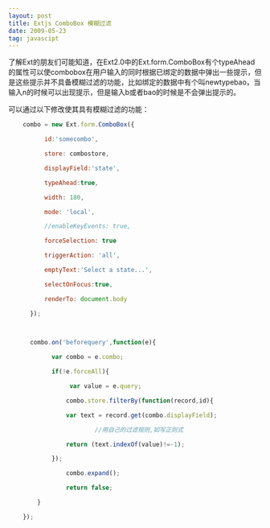 ```yaml
---
layout: post
title: Extjs ComboBox 模糊过滤 
date: 2009-05-23 
tag: javascipt
---
```


了解Ext的朋友们可能知道，在Ext2.0中的Ext.form.ComboBox有个typeAhead的属性可以使combobox在用户输入的同时根据已绑定的数据中弹出一些提示，但是这些提示并不具备模糊过滤的功能，比如绑定的数据中有个叫newtypebao，当输入n的时候可以出现提示，但是输入b或者bao的时候是不会弹出提示的。

可以通过以下修改使其具有模糊过滤的功能：

``` javascript
	combo = new Ext.form.ComboBox({  

          id:'somecombo',  

          store: combostore,  

          displayField:'state',  

          typeAhead:true,

          width: 180,  

          mode: 'local',  

          //enableKeyEvents: true,

          forceSelection: true

          triggerAction: 'all',  

          emptyText:'Select a state...',  

          selectOnFocus:true,

          renderTo: document.body  

      });    

 

      combo.on('beforequery',function(e){ 

            var combo = e.combo; 

            if(!e.forceAll){ 

                 var value = e.query; 

                combo.store.filterBy(function(record,id){ 

                var text = record.get(combo.displayField); 

                        //用自己的过滤规则,如写正则式 

                return (text.indexOf(value)!=-1);

            });  

                combo.expand();  

                return false; 

        }  

    });  
```